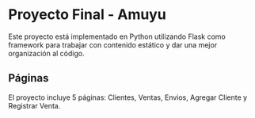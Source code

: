 # Proyecto Final - Amuyu

Este proyecto está implementado en Python utilizando Flask como framework para trabajar con contenido estático y dar una mejor organización al código.

## Páginas

El proyecto incluye 5 páginas: Clientes, Ventas, Envios, Agregar Cliente y Registrar Venta.
